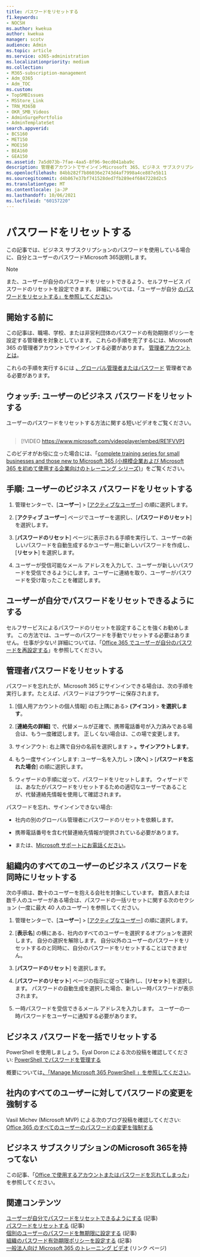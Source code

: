 ```yaml
---
title: パスワードをリセットする
f1.keywords:
- NOCSH
ms.author: kwekua
author: kwekua
manager: scotv
audience: Admin
ms.topic: article
ms.service: o365-administration
ms.localizationpriority: medium
ms.collection:
- M365-subscription-management
- Adm_O365
- Adm_TOC
ms.custom:
- TopSMBIssues
- MSStore_Link
- TRN_M365B
- OKR_SMB_Videos
- AdminSurgePortfolio
- AdminTemplateSet
search.appverid:
- BCS160
- MET150
- MOE150
- BEA160
- GEA150
ms.assetid: 7a5d073b-7fae-4aa5-8f96-9ecd041aba9c
description: 管理者アカウントでサインインMicrosoft 365、ビジネス サブスクリプションのユーザーのパスワードMicrosoft 365リセットします。
ms.openlocfilehash: 84bb282f7b86036e2743d4af7998a4ce887e5b11
ms.sourcegitcommit: d4b867e37bf741528ded7fb289e4f6847228d2c5
ms.translationtype: MT
ms.contentlocale: ja-JP
ms.lasthandoff: 10/06/2021
ms.locfileid: "60157220"
---
```

# <a name="reset-passwords"></a>パスワードをリセットする

この記事では、ビジネス サブスクリプションのパスワードを使用している場合に、自分とユーザーのパスワードMicrosoft 365説明します。

> [!NOTE]
> また、ユーザーが自分のパスワードをリセットできるよう、セルフサービス パスワードのリセットを設定できます。 詳細については、「ユーザーが自分 [のパスワードをリセットする」を参照してください](let-users-reset-passwords.md)。

## <a name="before-you-begin"></a>開始する前に

この記事は、職場、学校、または非営利団体のパスワードの有効期限ポリシーを設定する管理者を対象としています。 これらの手順を完了するには、Microsoft 365 の管理者アカウントでサインインする必要があります。 [管理者アカウントとは](../../business-video/admin-center-overview.md)。

これらの手順を実行するには [、グローバル管理者またはパスワード](about-admin-roles.md) 管理者である必要があります。

## <a name="watch-reset-a-business-password-for-a-user"></a>ウォッチ: ユーザーのビジネス パスワードをリセットする

ユーザーのパスワードをリセットする方法に関する短いビデオをご覧ください。<br><br>

> [!VIDEO https://www.microsoft.com/videoplayer/embed/RE1FVVP]

このビデオがお役に立った場合には、「[complete training series for small businesses and those new to Microsoft 365 (小規模企業および Microsoft 365 を初めて使用する企業向けのトレーニング シリーズ)](../../business-video/index.yml)」をご覧ください。
  
## <a name="steps-reset-a-business-password-for-a-user"></a>手順: ユーザーのビジネス パスワードをリセットする

1. 管理センターで、[**ユーザー**] \> [<a href="https://go.microsoft.com/fwlink/p/?linkid=834822" target="_blank">アクティブなユーザー</a>] の順に選択します。

2. [**アクティブ ユーザー**] ページでユーザーを選択し、[**パスワードのリセット**] を選択します。

3. [**パスワードのリセット**] ページに表示される手順を実行して、ユーザーの新しいパスワードを自動生成するかユーザー用に新しいパスワードを作成し、[**リセット**] を選択します。  

4. ユーザーが受信可能なメール アドレスを入力して、ユーザーが新しいパスワードを受信できるようにします。ユーザーに連絡を取り、ユーザーがパスワードを受け取ったことを確認します。

## <a name="let-users-reset-their-own-passwords"></a>ユーザーが自分でパスワードをリセットできるようにする

セルフサービスによるパスワードのリセットを設定することを強くお勧めします。 この方法では、ユーザーのパスワードを手動でリセットする必要はありません。 仕事が少ない! 詳細については、「[Office 365 でユーザーが自分のパスワードを再設定する](let-users-reset-passwords.md)」を参照してください。

## <a name="reset-my-admin-password"></a>管理者パスワードをリセットする

パスワードを忘れたが、Microsoft 365 にサインインできる場合は、次の手順を実行します。たとえば、パスワードはブラウザーに保存されます。

1. [個人用アカウントの個人情報] の右上隅にある> **(アイコン)**  >  **を選択します**。

2. [**連絡先の詳細]** で、代替メールが正確で、携帯電話番号が入力済みである場合は、もう一度確認します。 正しくない場合は、この場で変更します。

3. サインアウト: 右上隅で自分の名前を選択します \> **。サインアウトします**。

4. もう一度サインインします: ユーザー名を入力し \> [**次へ**] \> [**パスワードを忘れた場合**] の順に選択します。

5. ウィザードの手順に従って、パスワードをリセットします。 ウィザードでは、あなたがパスワードをリセットするための適切なユーザーであることが、代替連絡先情報を使用して確認されます。

パスワードを忘れ、サインインできない場合:

- 社内の別のグローバル管理者にパスワードのリセットを依頼します。

- 携帯電話番号を含む代替連絡先情報が提供されている必要があります。

- または、[Microsoft サポートにお電話ください](../../business-video/get-help-support.md)。

## <a name="reset-all-business-passwords-for-everyone-in-your-organization-at-the-same-time"></a>組織内のすべてのユーザーのビジネス パスワードを同時にリセットする
<a name="bkmk_forgot"> </a>

次の手順は、数十のユーザーを抱える会社を対象にしています。 数百人または数千人のユーザーがある場合は、パスワードの一括リセットに関する次のセクション (一度に最大 40 人のユーザー) を参照してください。
  
1. 管理センターで、[**ユーザー**] \> [<a href="https://go.microsoft.com/fwlink/p/?linkid=834822" target="_blank">アクティブなユーザー</a>] の順に選択します。

2. [**表示名**] の横にある、社内のすべてのユーザーを選択するオプションを選択します。 自分の選択を解除します。 自分以外のユーザーのパスワードをリセットするのと同時に、自分のパスワードをリセットすることはできません。

3. [**パスワードのリセット**] を選択します。 

4. [**パスワードのリセット**] ページの指示に従って操作し、[**リセット**] を選択します。  パスワードの自動生成を選択した場合、新しい一時パスワードが表示されます。

5. 一時パスワードを受信できるメール アドレスを入力します。 ユーザーの一時パスワードをユーザーに通知する必要があります。
  
## <a name="reset-business-passwords-in-bulk"></a>ビジネス パスワードを一括でリセットする
<a name="bkmk_forgot"> </a>

PowerShell を使用しましょう。Eyal Doron による次の投稿を確認してください: [PowerShell でパスワードを管理する](https://go.microsoft.com/fwlink/?linkid=853696)
  
<!-- Here's a related article: [Set the passwords for multiple user accounts](/office365/enterprise/powershell/manage-office-365-with-office-365-powershell). -->
  
概要については[、「Manage Microsoft 365 PowerShell 」を参照してください](../../enterprise/manage-microsoft-365-with-microsoft-365-powershell.md)。
  
## <a name="force-a-password-change-for-all-users-in-your-business"></a>社内のすべてのユーザーに対してパスワードの変更を強制する

Vasil Michev (Microsoft MVP) による次のブログ投稿を確認してください: [Office 365 のすべてのユーザーのパスワードの変更を強制する](https://go.microsoft.com/fwlink/?linkid=853693)
  
## <a name="i-dont-have-a-microsoft-365-for-business-subscription"></a>ビジネス サブスクリプションのMicrosoft 365を持ってない

この記事、「[Office で使用するアカウントまたはパスワードを忘れてしまった](https://support.microsoft.com/office/eba0b4a2-c0ae-472c-99f6-bc63ee2425a8?wt.mc_id=SCL_reset-passwords_AdmHlp)」を参照してください。
  
## <a name="related-content"></a>関連コンテンツ
  
[ユーザーが自分でパスワードをリセットできるようにする](../add-users/let-users-reset-passwords.md) (記事)\
[パスワードをリセットする](../add-users/reset-passwords.md) (記事)\
[個別のユーザーのパスワードを無期限に設定する](set-password-to-never-expire.md) (記事)\
[組織のパスワード有効期限ポリシーを設定する](../manage/set-password-expiration-policy.md) (記事)\
[一般法人向け Microsoft 365 のトレーニング ビデオ](../../business-video/index.yml) (リンク ページ)
